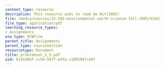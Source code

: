 ```yaml
---
content_type: resource
description: This resource asks to read de Wit(2005)
file: /media/courses/12-102-environmental-earth-science-fall-2005/b14156bfcc54587fe4fac199104fc447_problemset_2_5.pdf
file_type: application/pdf
learning_resource_types:
- Assignments
ocw_type: OCWFile
parent_title: Assignments
parent_type: CourseSection
resourcetype: Document
title: problemset_2_5.pdf
uid: b14156bf-cc54-587f-e4fa-c199104fc447
---
```

